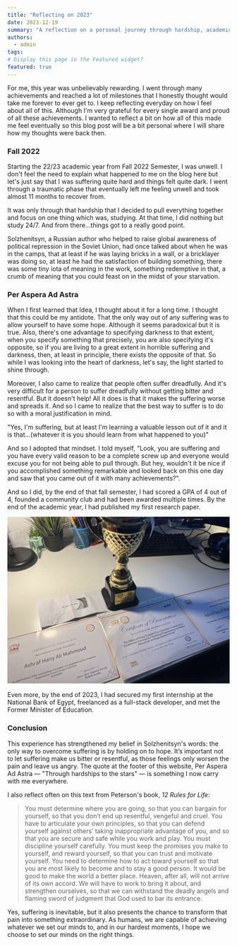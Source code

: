 ```yaml
---
title: "Reflecting on 2023"
date: 2023-12-19
summary: "A reflection on a personal journey through hardship, academic and professional achievements."
authors:
  - admin
tags: 
# Display this page in the Featured widget?
featured: true
---
```


For me, this year was unbelievably rewarding. I went through many achievements and reached a lot of milestones that I honestly thought would take me forever to ever get to. I keep reflecting everyday on how I feel about all of this. Although I'm very grateful for every single award and proud of all these achievements. I wanted to reflect a bit on how all of this made me feel eventually so this blog post will be a bit personal where I will share how my thoughts were back then.

### Fall 2022

Starting the 22/23 academic year from Fall 2022 Semester, I was unwell. I don't feel the need to explain what happened to me on the blog here but let's just say that I was suffering quite hard and things felt quite dark. I went through a traumatic phase that eventually left me feeling unwell and took almost 11 months to recover from.

It was only through that hardship that I decided to pull everything together and focus on one thing which was, studying. At that time, I did nothing but study 24/7. And from there...things got to a really good point. 

Solzhenitsyn, a Russian author who helped to raise global awareness of political repression in the Soviet Union, had once talked about when he was in the camps, that at least if he was laying bricks in a wall, or a bricklayer was doing so, at least he had the satisfaction of building something, there was some tiny iota of meaning in the work, something redemptive in that, a crumb of meaning that you could feast on in the midst of your starvation. 

### Per Aspera Ad Astra

When I first learned that Idea, I thought about it for a long time. I thought that this could be my antidote. That the only way out of any suffering was to allow yourself to have some hope. Although it seems paradoxical but it is true. Also, there's one advantage to specifying darkness to that extent, when you specify something that precisely, you are also specifying it's opposite, so if you are living to a great extent in horrible suffering and darkness, then, at least in principle, there exists the opposite of that. So while I was looking into the heart of darkness, let's say, the light started to shine through. 

Moreover, I also came to realize that people often suffer dreadfully. And it's very difficult for a person to suffer dreadfully without getting bitter and resentful. But it doesn't help! All it does is that it makes the suffering worse and spreads it. And so I came to realize that the best way to suffer is to do so with a moral justification in mind. 

"Yes, I'm suffering, but at least I'm learning a valuable lesson out of it and it is that...(whatever it is you should learn from what happened to you)"

And so I adopted that mindset. I told myself, "Look, you are suffering and you have every valid reason to be a complete screw up and everyone would excuse you for not being able to pull through. But hey, wouldn't it be nice if you accomplished something remarkable and looked back on this one day and saw that you came out of it with many achievements?". 

And so I did, by the end of that fall semester, I had scored a GPA of 4 out of 4, founded a community club and had been awarded multiple times. By the end of the academic year, I had published my first research paper. 
 
![image](./IMG_4019.jpg)

Even more, by the end of 2023, I had secured my first internship at the National Bank of Egypt, freelanced as a full-stack developer, and met the Former Minister of Education. 

### Conclusion 

This experience has strengthened my belief in Solzhenitsyn's words: the only way to overcome suffering is by holding on to hope. It’s important not to let suffering make us bitter or resentful, as those feelings only worsen the pain and leave us angry. The quote at the footer of this website, Per Aspera Ad Astra — "Through hardships to the stars" — is something I now carry with me everywhere.


I also reflect often on this text from Peterson's book, *12 Rules for Life*:
> You must determine where you are going, so that you can bargain for yourself, so that you don’t end up resentful, vengeful and cruel. You have to articulate your own principles, so that you can defend yourself against others’ taking inappropriate advantage of you, and so that you are secure and safe while you work and play. You must discipline yourself carefully. You must keep the promises you make to yourself, and reward yourself, so that you can trust and motivate yourself. You need to determine how to act toward yourself so that you are most likely to become and to stay a good person. It would be good to make the world a better place. Heaven, after all, will not arrive of its own accord. We will have to work to bring it about, and strengthen ourselves, so that we can withstand the deadly angels and flaming sword of judgment that God used to bar its entrance.

Yes, suffering is inevitable, but it also presents the chance to transform that pain into something extraordinary. As humans, we are capable of achieving whatever we set our minds to, and in our hardest moments, I hope we choose to set our minds on the right things.